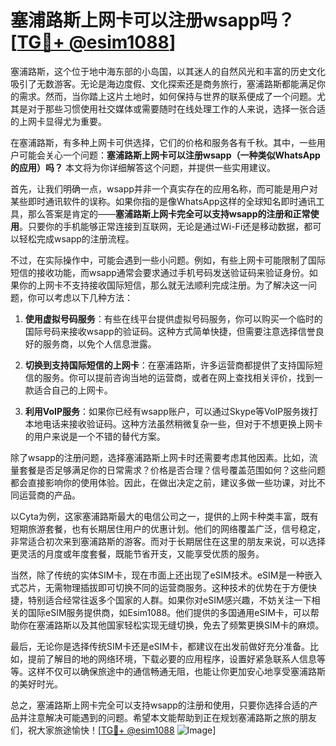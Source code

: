 # 塞浦路斯上网卡可以注册wsapp吗？[[TG💪+ @esim1088](https://t.me/s/esim1088)]

塞浦路斯，这个位于地中海东部的小岛国，以其迷人的自然风光和丰富的历史文化吸引了无数游客。无论是海边度假、文化探索还是商务旅行，塞浦路斯都能满足你的需求。然而，当你踏上这片土地时，如何保持与世界的联系便成了一个问题。尤其是对于那些习惯使用社交媒体或需要随时在线处理工作的人来说，选择一张合适的上网卡显得尤为重要。

在塞浦路斯，有多种上网卡可供选择，它们的价格和服务各有千秋。其中，一些用户可能会关心一个问题：**塞浦路斯上网卡可以注册wsapp（一种类似WhatsApp的应用）吗？** 本文将为你详细解答这个问题，并提供一些实用建议。

首先，让我们明确一点，wsapp并非一个真实存在的应用名称，而可能是用户对某些即时通讯软件的误称。如果你指的是像WhatsApp这样的全球知名即时通讯工具，那么答案是肯定的——**塞浦路斯上网卡完全可以支持wsapp的注册和正常使用**。只要你的手机能够正常连接到互联网，无论是通过Wi-Fi还是移动数据，都可以轻松完成wsapp的注册流程。

不过，在实际操作中，可能会遇到一些小问题。例如，有些上网卡可能限制了国际短信的接收功能，而wsapp通常会要求通过手机号码发送验证码来验证身份。如果你的上网卡不支持接收国际短信，那么就无法顺利完成注册。为了解决这一问题，你可以考虑以下几种方法：

1. **使用虚拟号码服务**：有些在线平台提供虚拟号码服务，你可以购买一个临时的国际号码来接收wsapp的验证码。这种方式简单快捷，但需要注意选择信誉良好的服务商，以免个人信息泄露。

2. **切换到支持国际短信的上网卡**：在塞浦路斯，许多运营商都提供了支持国际短信的服务。你可以提前咨询当地的运营商，或者在网上查找相关评价，找到一款适合自己的上网卡。

3. **利用VoIP服务**：如果你已经有wsapp账户，可以通过Skype等VoIP服务拨打本地电话来接收验证码。这种方法虽然稍微复杂一些，但对于不想更换上网卡的用户来说是一个不错的替代方案。

除了wsapp的注册问题，选择塞浦路斯上网卡时还需要考虑其他因素。比如，流量套餐是否足够满足你的日常需求？价格是否合理？信号覆盖范围如何？这些问题都会直接影响你的使用体验。因此，在做出决定之前，建议多做一些功课，对比不同运营商的产品。

以Cyta为例，这家塞浦路斯最大的电信公司之一，提供的上网卡种类丰富，既有短期旅游套餐，也有长期居住用户的优惠计划。他们的网络覆盖广泛，信号稳定，非常适合初次来到塞浦路斯的游客。而对于长期居住在这里的朋友来说，可以选择更灵活的月度或年度套餐，既能节省开支，又能享受优质的服务。

当然，除了传统的实体SIM卡，现在市面上还出现了eSIM技术。eSIM是一种嵌入式芯片，无需物理插拔即可切换不同的运营商服务。这种技术的优势在于方便快捷，特别适合经常往返多个国家的人群。如果你对eSIM感兴趣，不妨关注一下相关的国际eSIM服务提供商，如Esim1088。他们提供的多国通用eSIM卡，可以帮助你在塞浦路斯以及其他国家轻松实现无缝切换，免去了频繁更换SIM卡的麻烦。

最后，无论你是选择传统SIM卡还是eSIM卡，都建议在出发前做好充分准备。比如，提前了解目的地的网络环境，下载必要的应用程序，设置好紧急联系人信息等等。这样不仅可以确保旅途中的通信畅通无阻，也能让你更加安心地享受塞浦路斯的美好时光。

总之，塞浦路斯上网卡完全可以支持wsapp的注册和使用，只要你选择合适的产品并注意解决可能遇到的问题。希望本文能帮助到正在规划塞浦路斯之旅的朋友们，祝大家旅途愉快！[[TG💪+ @esim1088](https://t.me/s/esim1088) ![Image](https://i.postimg.cc/4NQfJmqS/Snipaste-2025-05-13-00-14-12.png)]